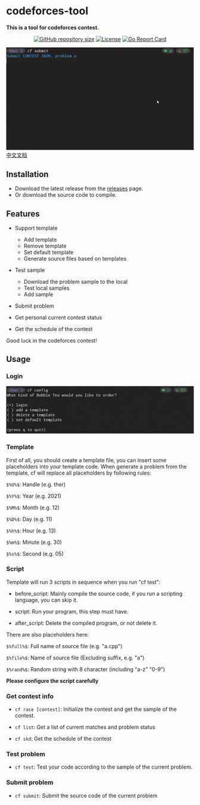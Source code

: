 # codeforces-tool

**This is a tool for codeforces contest.**

<div align="center">

<a href="https://github.com/isther/codeforces-tool"><img src="https://img.shields.io/github/repo-size/isther/codeforces-tool?style=flat-square&label=Repo" alt="GitHub repository size"/></a>
<a href="https://github.com/isther/codeforces-tool/blob/master/LICENSE"><img src="https://img.shields.io/github/license/isther/codeforces-tool?style=flat-square&logo=GNU&label=License" alt="License" /></a>
[![Go Report Card](https://goreportcard.com/badge/github.com/28251536/codeforces-tool)](https://goreportcard.com/report/github.com/28251536/codeforces-tool)

</div>

![use](./image/use.gif)
[中文文档](https://github.com/isther/codeforces-tool/blob/master/README_cn.md)
## Installation

- Download the latest release from the [releases](https://github.com/isther/codeforces-tool/releases/) page.
- Or download the source code to compile.

## Features

- Support template

  - Add template
  - Remove template
  - Set default template
  - Generate source files based on templates

- Test sample

  - Download the problem sample to the local
  - Test local samples
  - Add sample

- Submit problem

- Get personal current contest status

- Get the schedule of the contest

Good luck in the codeforces contest!

## Usage

### Login

![login](./image/login.png)

### Template

First of all, you should create a template file, you can insert some placeholders into your template code. When generate a problem from the template, cf will replace all placeholders by following rules:

`$%U%$`: Handle (e.g. ther)

`$%Y%$`: Year (e.g. 2021)

`$%M%$`: Month (e.g. 12)

`$%D%$`: Day (e.g. 11)

`$%h%$`: Hour (e.g. 13)

`$%m%$`: Minute (e.g. 30)

`$%s%$`: Second (e.g. 05)

### Script

Template will run 3 scripts in sequence when you run "cf test":

- before_script: Mainly compile the source code, if you run a scripting language, you can skip it.

- script: Run your program, this step must have.

- after_script: Delete the compiled program, or not delete it.

There are also placeholders here:

`$%full%$`: Full name of source file (e.g. "a.cpp")

`$%file%$`: Name of source file (Excluding suffix, e.g. "a")

`$%rand%$`: Random string with 8 character (including "a-z" "0-9")

**Please configure the script carefully**

### Get contest info

- `cf race [contest]`: Initialize the contest and get the sample of the contest.

- `cf list`: Get a list of current matches and problem status

- `cf skd`: Get the schedule of the contest

### Test problem

- `cf test`: Test your code according to the sample of the current problem.

### Submit problem

- `cf submit`: Submit the source code of the current problem
